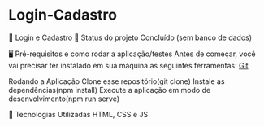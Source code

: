 # Login-Cadastro

🚀 Login e Cadastro
🚧 Status do projeto
Concluído (sem banco de dados)

🖥️ Pré-requisitos e como rodar a aplicação/testes
Antes de começar, você vai precisar ter instalado em sua máquina as seguintes ferramentas: [Git](https://git-scm.com)

Rodando a Aplicação
Clone esse repositório(git clone)
Instale as dependências(npm install)
Execute a aplicação em modo de desenvolvimento(npm run serve)

🤖 Tecnologias Utilizadas
HTML, CSS e JS

